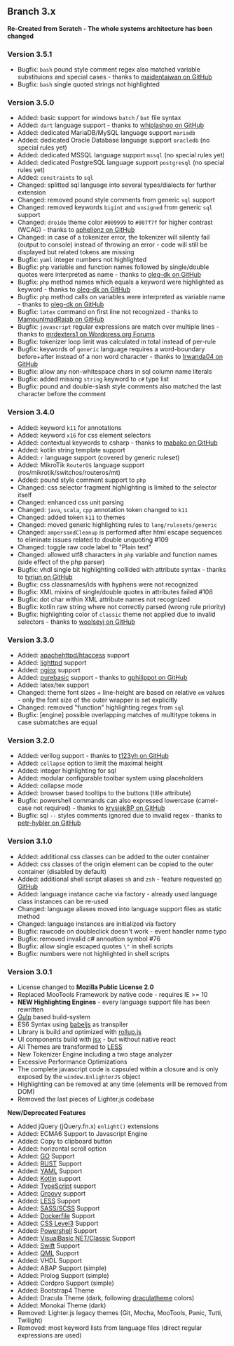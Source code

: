## Branch 3.x ##

**Re-Created from Scratch - The whole systems architecture has been changed**

### Version 3.5.1 ###

* Bugfix: `bash` pound style comment regex also matched variable substituions and special cases - thanks to [maidentaiwan on GitHub](https://github.com/EnlighterJS/EnlighterJS/issues/200)
* Bugfix: `bash` single quoted strings not highlighted

### Version 3.5.0 ###

* Added: basic support for windows `batch` / `bat` file syntax
* Added: `dart` language support - thanks to [whiplashoo on GitHub](https://github.com/EnlighterJS/EnlighterJS/pull/185)
* Added: dedicated MariaDB/MySQL language support `mariadb`
* Added: dedicated Oracle Database language support `oracledb` (no special rules yet)
* Added: dedicated MSSQL language support `mssql` (no special rules yet)
* Added: dedicated PostgreSQL language support `postgresql` (no special rules yet)
* Added: `constraints` to `sql`
* Changed: splitted sql language into several types/dialects for further extension
* Changed: removed pound style comments from generic `sql` support
* Changed: removed keywords `bigint` and `unsigned` from generic `sql` support
* Changed: `droide` theme color `#009999` to `#007f7f` for higher contrast (WCAG) - thanks to [aphelionz on GitHub](https://github.com/EnlighterJS/EnlighterJS/pull/117)
* Changed: in case of a tokenizer error, the tokenizer will silently fail (output to console) instead of throwing an error - code will still be displayed but related tokens are missing
* Bugfix: `yaml` integer numbers not highlighted
* Bugfix: `php` variable and function names followed by single/double quotes were interpreted as name - thanks to [oleg-dk on GitHub](https://github.com/EnlighterJS/EnlighterJS/issues/178)
* Bugfix: `php` method names which equals a keyword were highlighted as keyword - thanks to [oleg-dk on GitHub](https://github.com/EnlighterJS/EnlighterJS/issues/181)
* Bugfix: `php` method calls on variables were interpreted as variable name - thanks to [oleg-dk on GitHub](https://github.com/EnlighterJS/EnlighterJS/issues/182)
* Bugfix: `latex` command on first line not recognized - thanks to [MamounImadRajab on GitHub](https://github.com/EnlighterJS/EnlighterJS/issues/169)
* Bugfix: `javascript` regular expressions are match over multiple lines - thanks to [mrdexters1 on Wordpress.org Forums](https://wordpress.org/support/topic/problem-with-the-division-symbol/#post-15257942)
* Bugfix: tokenizer loop limit was calculated in total instead of per-rule
* Bugfix: keywords of `generic` language requires a word-boundary before+after instead of a non word character - thanks to [Irwanda04 on GitHub](https://github.com/EnlighterJS/EnlighterJS/issues/129)
* Bugfix: allow any non-whitespace chars in sql column name literals
* Bugfix: added missing `string` keyword to `c#` type list
* Bugfix: pound and double-slash style comments also matched the last character before the comment

### Version 3.4.0 ###

* Added: keyword `k11` for annotations
* Added: keyword `x16` for css element selectors
* Added: contextual keywords to csharp - thanks to [mabako on GitHub](https://github.com/EnlighterJS/EnlighterJS/pull/112)
* Added: kotlin string template support
* Added: `r` language support (covered by generic ruleset)
* Added: MikroTik `RouterOS` language support (ros/mikrotik/switchos/routeros/mt)
* Added: pound style comment support to `php`
* Changed: css selector fragment highlighting is limited to the selector itself
* Changed: enhanced css unit parsing
* Changed: `java`, `scala`, `cpp` annotation token changed to `k11`
* Changed: added token `k11` to themes
* Changed: moved generic highlighting rules to `lang/rulesets/generic`
* Changed: `ampersandCleanup` is performed after html escape sequences to eliminate issues related to double unquoting #109
* Changed: toggle raw code label to "Plain text"
* Changed: allowed utf8 characters in `php` variable and function names (side effect of the php parser)
* Bugfix: vhdl single bit highlighting collided with attribute syntax - thanks to [tyriun on GitHub](https://github.com/EnlighterJS/EnlighterJS/issues/106)
* Bugfix: css classnames/ids with hyphens were not recognized
* Bugfix: XML mixins of single/double quotes in attributes failed #108
* Bugfix: dot char within XML attribute names not recognized
* Bugfix: kotlin raw string where not correctly parsed (wrong rule priority)
* Bugfix: highlighting color of `classic` theme not applied due to invalid selectors - thanks to [woolseyj on GitHub](https://github.com/EnlighterJS/EnlighterJS/issues/117)

### Version 3.3.0 ###

* Added: [apachehttpd/htaccess](https://httpd.apache.org/docs/2.4/configuring.html) support
* Added: [lighttpd](https://redmine.lighttpd.net/projects/lighttpd/wiki/Docs_Configuration) support
* Added: [nginx](https://www.nginx.com/resources/wiki/start/topics/examples/full/) support
* Added: [purebasic](https://www.purebasic.com/) support - thanks to [gphilippot on GitHub](https://github.com/EnlighterJS/EnlighterJS/pull/96)
* Added: latex/tex support
* Changed: theme font sizes + line-height are based on relative `em` values - only the font size of the outer wrapper is set explicitly
* Changed: removed "function" highlighting regex from `sql`
* Bugfix: [engine] possible overlapping matches of multitype tokens in case submatches are equal

### Version 3.2.0 ###

* Added: verilog support - thanks to [t123yh on GitHub](https://github.com/EnlighterJS/EnlighterJS/pull/86)
* Added: `collapse` option to limit the maximal height
* Added: integer highlighting for sql
* Added: modular configurable toolbar system using placeholders
* Added: collapse mode
* Added: browser based tooltips to the buttons (title attribute)
* Bugfix: powershell commands can also expressed lowercase (camel-case not required) - thanks to [krysiekBP on GitHub](https://github.com/EnlighterJS/EnlighterJS/issues/88)
* Bugfix: sql `--` styles comments ignored due to invalid regex - thanks to [petr-hybler on GitHub](https://github.com/EnlighterJS/EnlighterJS/issues/97)

### Version 3.1.0 ###

* Added: additional css classes can be added to the outer container
* Added: css classes of the origin element can be copied to the outer container (disabled by default)
* Added: additional shell script aliases `sh` and `zsh` - feature requested [on GitHub](https://github.com/EnlighterJS/Plugin.WordPress/issues/183)
* Added: language instance cache via factory - already used language class instances can be re-used
* Changed: language aliases moved into language support files as static method
* Changed: language instances are initialized via factory
* Bugfix: rawcode on doubleclick doesn't work - event handler name typo
* Bugfix: removed invalid c# annoation symbol #76
* Bugfix: allow single escaped quotes `\"` in shell scripts
* Bugfix: numbers were not highlighted in shell scripts

### Version 3.0.1 ###

* License changed to **Mozilla Public License 2.0**
* Replaced MooTools Framework by native code - requires IE >= 10
* **NEW Highlighting Engines** - every language support file has been rewritten
* [Gulp](http://gulpjs.com/) based build-system
* ES6 Syntax using [babeljs](http://babeljs.io/) as transpiler
* Library is build and optimized with [rollup.js](https://rollupjs.org/)
* UI components build with [jsx](https://reactjs.org/docs/introducing-jsx.html) - but without native react
* All Themes are transformed to [LESS](http://lesscss.org)
* New Tokenizer Engine including a two stage analyzer
* Excessive Performance Optimizations
* The complete javascript code is capsuled within a closure and is only exposed by the `window.EnlighterJS` object
* Highlighting can be removed at any time (elements will be removed from DOM)
* Removed the last pieces of Lighter.js codebase

**New/Deprecated Features**
* Added jQuery (jQuery.fn.x) `enlight()` extensions
* Added: ECMA6 Support to Javascript Engine
* Added: Copy to clipboard button
* Added: horizontal scroll option
* Added: [GO](https://golang.org/) Support
* Added: [RUST](https://www.rust-lang.org/) Support
* Added: [YAML](http://docs.ansible.com/ansible/YAMLSyntax.html) Support
* Added: [Kotlin](https://kotlinlang.org) support
* Added: [TypeScript](https://www.typescriptlang.org/) support
* Added: [Groovy](http://groovy-lang.org) support
* Added: [LESS](http://lesscss.org/) Support
* Added: [SASS/SCSS](http://sass-lang.com/) Support
* Added: [Dockerfile](https://docs.docker.com/engine/reference/builder/) Support
* Added: [CSS Level3](http://www.w3schools.com/css/css3_intro.asp) Support
* Added: [Powershell](https://msdn.microsoft.com/en-us/powershell/mt173057.aspx) Support
* Added: [VisualBasic NET/Classic](https://msdn.microsoft.com/de-de/library/2x7h1hfk.aspx) Support
* Added: [Swift](https://developer.apple.com/library/prerelease/content/documentation/Swift/Conceptual/Swift_Programming_Language/index.html) Support
* Added: [QML](https://doc.qt.io/qt-5/qtqml-syntax-basics.html) Support
* Added: VHDL Support
* Added: ABAP Support (simple)
* Added: Prolog Support (simple)
* Added: Cordpro Support (simple)
* Added: Bootstrap4 Theme
* Added: Dracula Theme (dark, following [draculatheme](https://draculatheme.com/) colors)
* Added: Monokai Theme (dark)
* Removed: Lighter.js legacy themes (Git, Mocha, MooTools, Panic, Tutti, Twilight)
* Removed: most keyword lists from language files (direct regular expressions are used)